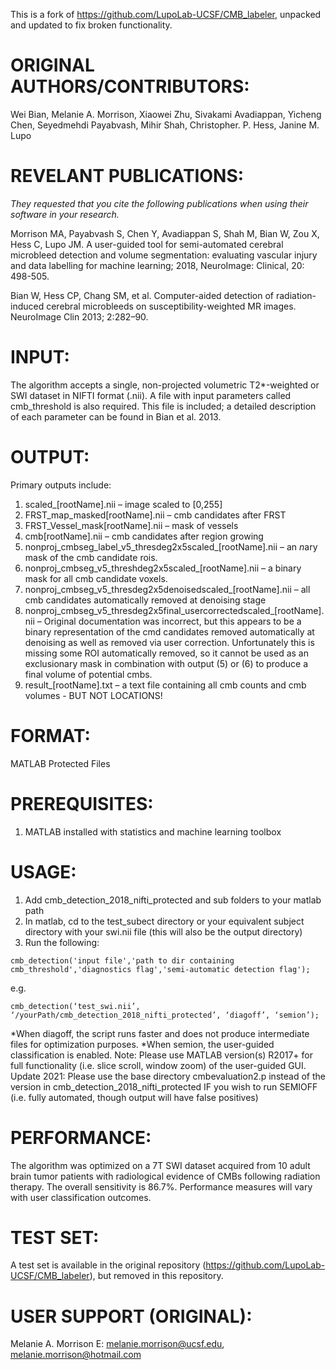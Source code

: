 This is a fork of https://github.com/LupoLab-UCSF/CMB_labeler, unpacked and updated to fix broken functionality.

# ORIGINAL AUTHORS/CONTRIBUTORS:
Wei Bian, Melanie A. Morrison, Xiaowei Zhu, Sivakami Avadiappan, Yicheng Chen, Seyedmehdi Payabvash, Mihir Shah, Christopher. P. Hess, Janine M. Lupo 

# REVELANT PUBLICATIONS: 
*They requested that you cite the following publications when using their software in your research.*

Morrison MA, Payabvash S, Chen Y, Avadiappan S, Shah M, Bian W, Zou X, Hess C, Lupo JM. A user-guided tool for semi-automated cerebral microbleed detection and volume segmentation: evaluating vascular injury and data labelling for machine learning; 2018, NeuroImage: Clinical, 20: 498-505.

Bian W, Hess CP, Chang SM, et al. Computer-aided detection of radiation-induced cerebral microbleeds on susceptibility-weighted MR images. NeuroImage Clin 2013; 2:282–90.

# INPUT: 
The algorithm accepts a single, non-projected volumetric T2*-weighted or SWI dataset in NIFTI format (.nii). 
A file with input parameters called cmb_threshold is also required. This file is included; a detailed description of each parameter can be found in Bian et al. 2013.

# OUTPUT: 
Primary outputs include:
1) scaled_[rootName].nii – image scaled to [0,255]
2) FRST_map_masked[rootName].nii – cmb candidates after FRST
3) FRST_Vessel_mask[rootName].nii – mask of vessels 
4) cmb[rootName].nii – cmb candidates after region growing 
5) nonproj_cmbseg_label_v5_thresdeg2x5scaled_[rootName].nii – an *n*ary mask of the cmb candidate rois. 
6) nonproj_cmbseg_v5_threshdeg2x5scaled_[rootName].nii – a binary mask for all cmb candidate voxels. 
7) nonproj_cmbseg_v5_thresdeg2x5denoisedscaled_[rootName].nii – all cmb candidates automatically removed at denoising stage
8) nonproj_cmbseg_v5_thresdeg2x5final_usercorrectedscaled_[rootName].nii – Original documentation was incorrect, but this appears to be a binary representation of the cmd candidates removed automatically at denoising as well as removed via user correction. Unfortunately this is missing some ROI automatically removed, so it cannot be used as an exclusionary mask in combination with output (5) or (6) to produce a final volume of potential cmbs.
9) result_[rootName].txt – a text file containing all cmb counts and cmb volumes - BUT NOT LOCATIONS!

   
# FORMAT: 
MATLAB Protected Files 

# PREREQUISITES: 
1) MATLAB installed with statistics and machine learning toolbox

# USAGE: 
1) Add cmb_detection_2018_nifti_protected and sub folders to your matlab path
2) In matlab, cd to the test_subect directory or your equivalent subject directory with your swi.nii file (this will also be the output directory)
3) Run the following:
   
```cmb_detection('input file','path to dir containing cmb_threshold','diagnostics flag','semi-automatic detection flag');```

e.g. 

```cmb_detection(‘test_swi.nii’, ‘/yourPath/cmb_detection_2018_nifti_protected’, ‘diagoff’, ‘semion’);```


*When diagoff, the script runs faster and does not produce intermediate files for optimization purposes.
*When semion, the user-guided classification is enabled.
Note: Please use MATLAB version(s) R2017+ for full functionality (i.e. slice scroll, window zoom) of the user-guided GUI. 
Update 2021: Please use the base directory cmbevaluation2.p instead of the version in cmb_detection_2018_nifti_protected IF you wish to run SEMIOFF (i.e. fully automated, though output will have false positives)

# PERFORMANCE: 
The algorithm was optimized on a 7T SWI dataset acquired from 10 adult brain tumor patients with radiological evidence of CMBs following radiation therapy. The overall sensitivity is 86.7%. Performance measures will vary with user classification outcomes.

# TEST SET: 
A test set is available in the original repository (https://github.com/LupoLab-UCSF/CMB_labeler), but removed in this repository. 

# USER SUPPORT (ORIGINAL):
Melanie A. Morrison 
E: melanie.morrison@ucsf.edu, melanie.morrison@hotmail.com
